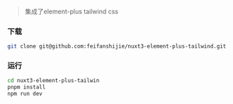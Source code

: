### 
> 集成了element-plus tailwind css

### 下载 
```bash
git clone git@github.com:feifanshijie/nuxt3-element-plus-tailwind.git
```

### 运行
```bash
cd nuxt3-element-plus-tailwin
pnpm install
npm run dev
```
